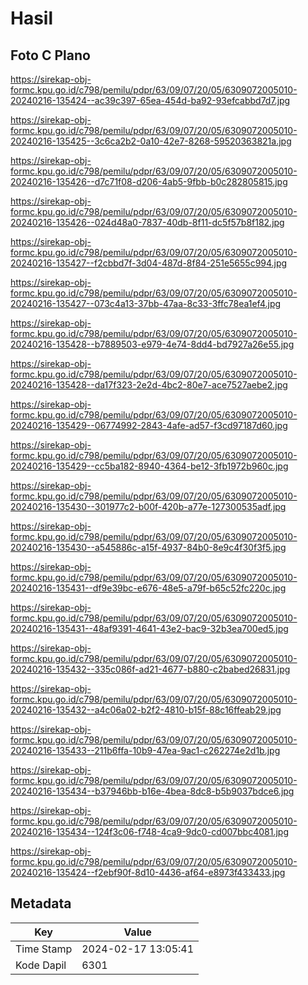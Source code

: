 # Hasil

## Foto C Plano

https://sirekap-obj-formc.kpu.go.id/c798/pemilu/pdpr/63/09/07/20/05/6309072005010-20240216-135424--ac39c397-65ea-454d-ba92-93efcabbd7d7.jpg

https://sirekap-obj-formc.kpu.go.id/c798/pemilu/pdpr/63/09/07/20/05/6309072005010-20240216-135425--3c6ca2b2-0a10-42e7-8268-59520363821a.jpg

https://sirekap-obj-formc.kpu.go.id/c798/pemilu/pdpr/63/09/07/20/05/6309072005010-20240216-135426--d7c71f08-d206-4ab5-9fbb-b0c282805815.jpg

https://sirekap-obj-formc.kpu.go.id/c798/pemilu/pdpr/63/09/07/20/05/6309072005010-20240216-135426--024d48a0-7837-40db-8f11-dc5f57b8f182.jpg

https://sirekap-obj-formc.kpu.go.id/c798/pemilu/pdpr/63/09/07/20/05/6309072005010-20240216-135427--f2cbbd7f-3d04-487d-8f84-251e5655c994.jpg

https://sirekap-obj-formc.kpu.go.id/c798/pemilu/pdpr/63/09/07/20/05/6309072005010-20240216-135427--073c4a13-37bb-47aa-8c33-3ffc78ea1ef4.jpg

https://sirekap-obj-formc.kpu.go.id/c798/pemilu/pdpr/63/09/07/20/05/6309072005010-20240216-135428--b7889503-e979-4e74-8dd4-bd7927a26e55.jpg

https://sirekap-obj-formc.kpu.go.id/c798/pemilu/pdpr/63/09/07/20/05/6309072005010-20240216-135428--da17f323-2e2d-4bc2-80e7-ace7527aebe2.jpg

https://sirekap-obj-formc.kpu.go.id/c798/pemilu/pdpr/63/09/07/20/05/6309072005010-20240216-135429--06774992-2843-4afe-ad57-f3cd97187d60.jpg

https://sirekap-obj-formc.kpu.go.id/c798/pemilu/pdpr/63/09/07/20/05/6309072005010-20240216-135429--cc5ba182-8940-4364-be12-3fb1972b960c.jpg

https://sirekap-obj-formc.kpu.go.id/c798/pemilu/pdpr/63/09/07/20/05/6309072005010-20240216-135430--301977c2-b00f-420b-a77e-127300535adf.jpg

https://sirekap-obj-formc.kpu.go.id/c798/pemilu/pdpr/63/09/07/20/05/6309072005010-20240216-135430--a545886c-a15f-4937-84b0-8e9c4f30f3f5.jpg

https://sirekap-obj-formc.kpu.go.id/c798/pemilu/pdpr/63/09/07/20/05/6309072005010-20240216-135431--df9e39bc-e676-48e5-a79f-b65c52fc220c.jpg

https://sirekap-obj-formc.kpu.go.id/c798/pemilu/pdpr/63/09/07/20/05/6309072005010-20240216-135431--48af9391-4641-43e2-bac9-32b3ea700ed5.jpg

https://sirekap-obj-formc.kpu.go.id/c798/pemilu/pdpr/63/09/07/20/05/6309072005010-20240216-135432--335c086f-ad21-4677-b880-c2babed26831.jpg

https://sirekap-obj-formc.kpu.go.id/c798/pemilu/pdpr/63/09/07/20/05/6309072005010-20240216-135432--a4c06a02-b2f2-4810-b15f-88c16ffeab29.jpg

https://sirekap-obj-formc.kpu.go.id/c798/pemilu/pdpr/63/09/07/20/05/6309072005010-20240216-135433--211b6ffa-10b9-47ea-9ac1-c262274e2d1b.jpg

https://sirekap-obj-formc.kpu.go.id/c798/pemilu/pdpr/63/09/07/20/05/6309072005010-20240216-135434--b37946bb-b16e-4bea-8dc8-b5b9037bdce6.jpg

https://sirekap-obj-formc.kpu.go.id/c798/pemilu/pdpr/63/09/07/20/05/6309072005010-20240216-135434--124f3c06-f748-4ca9-9dc0-cd007bbc4081.jpg

https://sirekap-obj-formc.kpu.go.id/c798/pemilu/pdpr/63/09/07/20/05/6309072005010-20240216-135424--f2ebf90f-8d10-4436-af64-e8973f433433.jpg


## Metadata

| Key        | Value               |
| ---------- | ------------------- |
| Time Stamp | 2024-02-17 13:05:41 |
| Kode Dapil | 6301                |



